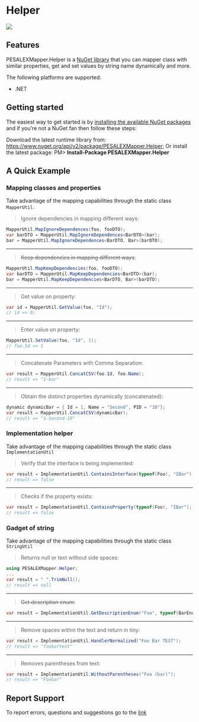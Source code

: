 # Helper
![](https://img.shields.io/nuget/v/PESALEXMapper.Helper.svg)

## Features
PESALEXMapper.Helper is a [NuGet library](https://www.nuget.org/api/v2/package/PESALEXMapper.Helper) that you can mapper class with similar properties, get and set values by string name dynamically and more.

The following platforms are supported:
- .NET

## Getting started
The easiest way to get started is by [installing the available NuGet packages](https://www.nuget.org/packages/PESALEXMapper.Helper) and if you're not a NuGet fan then follow these steps:

Download the latest runtime library from: https://www.nuget.org/api/v2/package/PESALEXMapper.Helper;
Or install the latest package:
PM> **Install-Package PESALEXMapper.Helper**

## A Quick Example

### Mapping classes and properties
Take advantage of the mapping capabilities through the static class ```MapperUtil```.

> Ignore dependencies in mapping different ways:
```csharp
MapperUtil.MapIgnoreDependences(foo, fooDTO);
var barDTO = MapperUtil.MapIgnoreDependences<BarDTO>(bar);
bar = MapperUtil.MapIgnoreDependences<BarDTO, Bar>(barDTO);
```

------------

> ~~Keep dependencies in mapping different ways~~:
```csharp
MapperUtil.MapKeepDependencies(foo, fooDTO);
var barDTO = MapperUtil.MapKeepDependencies<BarDTO>(bar);
bar = MapperUtil.MapKeepDependencies<BarDTO, Bar>(barDTO);
```

------------

> Get value on property:
```csharp
var id = MapperUtil.GetValue(foo, "Id");
// id => 0;
```

------------

> Enter value on property:
```csharp
MapperUtil.SetValue(foo, "Id", 1);
// foo.Id => 1
```

------------

> Concatenate Parameters with Comma Separation:
```csharp
var result = MapperUtil.ConcatCSV(foo.Id, foo.Name);
// result => "1-bar"
```

------------

> Obtain the distinct properties dynamically (concatenated):
```csharp
dynamic dynamicBar = { Id = 1, Name = "Second", PID = "10"};
var result = MapperUtil.ConcatCSV(dynamicBar);
// result => "1-Second-10"
```

### Implementation helper
Take advantage of the mapping capabilities through the static class  ```ImplementationUtil```

> Verify that the interface is being implemented:
```csharp
var result = ImplementationUtil.ContainsInterface(typeof(Foo), "IBar");
// result => false
```

------------

> Checks if the property exists:
```csharp
var result = ImplementationUtil.ContainsProperty(typeof(Foo), "IBar");
// result => false
```

### Gadget of string
Take advantage of the mapping capabilities through the static class  ```StringUtil```

> Returns null or text without side spaces:
```csharp
using PESALEXMapper.Helper;
...
var result = " ".TrimNull();
// result => null
```

------------

> ~~Get description enum:~~
```csharp
var result = ImplementationUtil.GetDescriptionEnum("Foo", typeof(BarEnum)");
```

------------

> Remove spaces within the text and return in tiny:
```csharp
var result = ImplementationUtil.HandlerNormalized("Foo Bar TEST");
// result => "foobartest"
```

------------

> Removes parentheses from text:
```csharp
var result = ImplementationUtil.WithoutParentheses("Foo (bar)");
// result => "Foobar"
```

## Report Support
To report errors, questions and suggestions go to the [link](https://www.nuget.org/packages/PESALEXMapper.Helper/1.0.0/ReportMyPackage)
